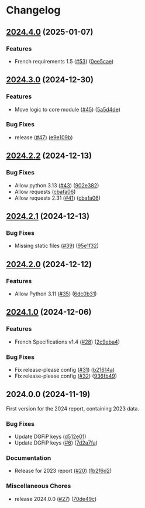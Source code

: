 # Changelog

## [2024.4.0](https://github.com/backmarket-oss/dac7/compare/2024.3.0...2024.4.0) (2025-01-07)


### Features

* French requirements 1.5 ([#53](https://github.com/backmarket-oss/dac7/issues/53)) ([0ee5cae](https://github.com/backmarket-oss/dac7/commit/0ee5cae3f669276c2f7f706413b1762bb9ad192a))

## [2024.3.0](https://github.com/backmarket-oss/dac7/compare/2024.2.2...2024.3.0) (2024-12-30)


### Features

* Move logic to core module ([#45](https://github.com/backmarket-oss/dac7/issues/45)) ([5a5d4de](https://github.com/backmarket-oss/dac7/commit/5a5d4de35f9a22bda5b68d1fe828bbee82c264f6))


### Bug Fixes

* release ([#47](https://github.com/backmarket-oss/dac7/issues/47)) ([e9e109b](https://github.com/backmarket-oss/dac7/commit/e9e109b5f83ebfdd6a9e9a4fbdf886523e28610f))

## [2024.2.2](https://github.com/backmarket-oss/dac7/compare/2024.2.1...2024.2.2) (2024-12-13)


### Bug Fixes

* Allow python 3.13 ([#43](https://github.com/backmarket-oss/dac7/issues/43)) ([902e382](https://github.com/backmarket-oss/dac7/commit/902e3820c4e20be69b7c11a857568694fd4464b6))
* Allow requests ([cbafa06](https://github.com/backmarket-oss/dac7/commit/cbafa06075463ac134c6539d3186a9816f967c55))
* Allow requests 2.31 ([#41](https://github.com/backmarket-oss/dac7/issues/41)) ([cbafa06](https://github.com/backmarket-oss/dac7/commit/cbafa06075463ac134c6539d3186a9816f967c55))

## [2024.2.1](https://github.com/backmarket-oss/dac7/compare/2024.2.0...2024.2.1) (2024-12-13)


### Bug Fixes

* Missing static files ([#39](https://github.com/backmarket-oss/dac7/issues/39)) ([95e1f32](https://github.com/backmarket-oss/dac7/commit/95e1f32349bed6a2a859fc13be5ec509ccefc9a5))

## [2024.2.0](https://github.com/backmarket-oss/dac7/compare/2024.1.0...2024.2.0) (2024-12-12)


### Features

* Allow Python 3.11 ([#35](https://github.com/backmarket-oss/dac7/issues/35)) ([6dc0b31](https://github.com/backmarket-oss/dac7/commit/6dc0b316c88e1648b9270ed0a816766d55ac52ac))

## [2024.1.0](https://github.com/backmarket-oss/dac7/compare/2024.0.0...2024.1.0) (2024-12-06)


### Features

* French Specifications v1.4 ([#28](https://github.com/backmarket-oss/dac7/issues/28)) ([2c9eba4](https://github.com/backmarket-oss/dac7/commit/2c9eba4556d3991161dc03bc1720803196baf0f5))


### Bug Fixes

* Fix release-please config ([#31](https://github.com/backmarket-oss/dac7/issues/31)) ([b21614a](https://github.com/backmarket-oss/dac7/commit/b21614a23c14ae8a1fcf7e09263cc47011449b6d))
* Fix release-please config ([#32](https://github.com/backmarket-oss/dac7/issues/32)) ([936fb49](https://github.com/backmarket-oss/dac7/commit/936fb49abf4a9298b609a34f54332050d0450503))

## 2024.0.0 (2024-11-19)

First version for the 2024 report, containing 2023 data.

### Bug Fixes

* Update DGFiP keys ([d512e01](https://github.com/backmarket-oss/dac7/commit/d512e01cc5000e0c10bb81f726c19528b4b7249a))
* Update DGFiP keys ([#6](https://github.com/backmarket-oss/dac7/issues/6)) ([7d2a7fa](https://github.com/backmarket-oss/dac7/commit/7d2a7fa9f4353dbc9910d65466d1cc739bcf836d))

### Documentation

* Release for 2023 report ([#20](https://github.com/backmarket-oss/dac7/issues/20)) ([fb2f6d2](https://github.com/backmarket-oss/dac7/commit/fb2f6d26dedaae07fdc4106d1362cc652d20efef))

### Miscellaneous Chores

* release 2024.0.0 ([#27](https://github.com/backmarket-oss/dac7/issues/27)) ([70de49c](https://github.com/backmarket-oss/dac7/commit/70de49c1c05850d56b569b0d508a978adc14c907))
